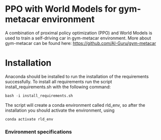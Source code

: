 # PPO with World Models for gym-metacar environment

A combination of proximal policy optimization (PPO) and World Models is used to train a self-driving car in gym-metacar environment. More about gym-metacar can be found here: https://github.com/AI-Guru/gym-metacar

# Installation

Anaconda should be installed to run the installation of the requirements successfully. To install all requirements run the script install_requirements.sh with the following command:


```python
bash -i install_requirements.sh
```
The script will create a conda environment called rld_env, so after the installation you should activate the environment, using 

```python
conda activate rld_env
```

### Environment specifications

